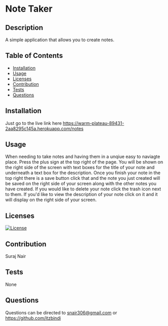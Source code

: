 
# Note Taker

## Description
A simple application that allows you to create notes.

## Table of Contents
- [Installation](#Installation)
- [Usage](#Usage)
- [Licenses](#licenses)
- [Contribution](#contribution)
- [Tests](#test)
- [Questions](#Questions)

## Installation
Just go to the live link here https://warm-plateau-89431-2aa8295c145a.herokuapp.com/notes

## Usage
When needing to take notes and having them in a unqiue easy to naviagte place. Press the plus sign at the top right of the page. You will be shown on the right side of the screen with text boxes for the title of your note and underneath a text box for the description. Once you finish your note in the top right there is a save button click that and the note you just created will be saved on the right side of your screen along with the other notes you have created. If you would like to delete your note click the trash icon next to them. If you'd like to view the description of your note click on it and it will display on the right side of your screen.

## Licenses
[![License](https://img.shields.io/badge/License-None-green.svg)](https://opensource.org/licenses/None)

## Contribution
Suraj Nair

## Tests
None

## Questions
Questions can be directed to snair306@gmail.com or https://github.com/itzbindi


